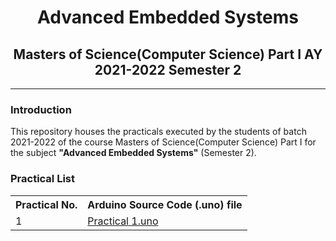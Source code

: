 # <center>Advanced Embedded Systems </center>

## <center>Masters of Science(Computer Science) Part I AY 2021-2022 Semester 2</center>

---

### Introduction

This repository houses the practicals executed by the students of batch 2021-2022 of the course Masters of Science(Computer Science) Part I for the subject **"Advanced Embedded Systems"** (Semester 2).

### Practical List
<table>
    <tr>
        <th>Practical No.</th>
        <th>Arduino Source Code (.uno) file</th>
    </tr>
    <tr>
        <td>1</td>
        <td><a href = "src/Practical 1.uno">Practical 1.uno</a></td>
    </tr>
</table>